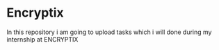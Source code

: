 # Encryptix
In this repository i am going to upload tasks which i will done during my internship at ENCRYPTIX
